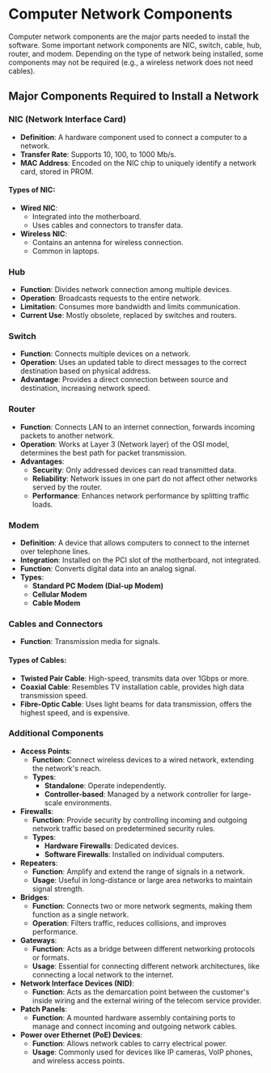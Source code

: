 # Computer Network Components

Computer network components are the major parts needed to install the software. Some important network components are NIC, switch, cable, hub, router, and modem. Depending on the type of network being installed, some components may not be required (e.g., a wireless network does not need cables).

## Major Components Required to Install a Network

### NIC (Network Interface Card)
- **Definition**: A hardware component used to connect a computer to a network.
- **Transfer Rate**: Supports 10, 100, to 1000 Mb/s.
- **MAC Address**: Encoded on the NIC chip to uniquely identify a network card, stored in PROM.

#### Types of NIC:
- **Wired NIC**: 
  - Integrated into the motherboard.
  - Uses cables and connectors to transfer data.
- **Wireless NIC**: 
  - Contains an antenna for wireless connection.
  - Common in laptops.

### Hub
- **Function**: Divides network connection among multiple devices.
- **Operation**: Broadcasts requests to the entire network.
- **Limitation**: Consumes more bandwidth and limits communication.
- **Current Use**: Mostly obsolete, replaced by switches and routers.

### Switch
- **Function**: Connects multiple devices on a network.
- **Operation**: Uses an updated table to direct messages to the correct destination based on physical address.
- **Advantage**: Provides a direct connection between source and destination, increasing network speed.

### Router
- **Function**: Connects LAN to an internet connection, forwards incoming packets to another network.
- **Operation**: Works at Layer 3 (Network layer) of the OSI model, determines the best path for packet transmission.
- **Advantages**:
  - **Security**: Only addressed devices can read transmitted data.
  - **Reliability**: Network issues in one part do not affect other networks served by the router.
  - **Performance**: Enhances network performance by splitting traffic loads.

### Modem
- **Definition**: A device that allows computers to connect to the internet over telephone lines.
- **Integration**: Installed on the PCI slot of the motherboard, not integrated.
- **Function**: Converts digital data into an analog signal.
- **Types**:
  - **Standard PC Modem (Dial-up Modem)**
  - **Cellular Modem**
  - **Cable Modem**

### Cables and Connectors
- **Function**: Transmission media for signals.

#### Types of Cables:
- **Twisted Pair Cable**: High-speed, transmits data over 1Gbps or more.
- **Coaxial Cable**: Resembles TV installation cable, provides high data transmission speed.
- **Fibre-Optic Cable**: Uses light beams for data transmission, offers the highest speed, and is expensive.

### Additional Components
- **Access Points**: 
  - **Function**: Connect wireless devices to a wired network, extending the network's reach.
  - **Types**: 
    - **Standalone**: Operate independently.
    - **Controller-based**: Managed by a network controller for large-scale environments.
- **Firewalls**: 
  - **Function**: Provide security by controlling incoming and outgoing network traffic based on predetermined security rules.
  - **Types**:
    - **Hardware Firewalls**: Dedicated devices.
    - **Software Firewalls**: Installed on individual computers.
- **Repeaters**: 
  - **Function**: Amplify and extend the range of signals in a network.
  - **Usage**: Useful in long-distance or large area networks to maintain signal strength.
- **Bridges**: 
  - **Function**: Connects two or more network segments, making them function as a single network.
  - **Operation**: Filters traffic, reduces collisions, and improves performance.
- **Gateways**: 
  - **Function**: Acts as a bridge between different networking protocols or formats.
  - **Usage**: Essential for connecting different network architectures, like connecting a local network to the internet.
- **Network Interface Devices (NID)**: 
  - **Function**: Acts as the demarcation point between the customer's inside wiring and the external wiring of the telecom service provider.
- **Patch Panels**: 
  - **Function**: A mounted hardware assembly containing ports to manage and connect incoming and outgoing network cables.
- **Power over Ethernet (PoE) Devices**: 
  - **Function**: Allows network cables to carry electrical power.
  - **Usage**: Commonly used for devices like IP cameras, VoIP phones, and wireless access points.

